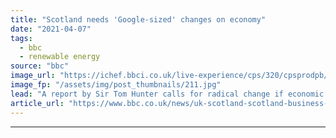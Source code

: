 ```yaml
---
title: "Scotland needs 'Google-sized' changes on economy"
date: "2021-04-07"
tags: 
  - bbc
  - renewable energy
source: "bbc"
image_url: "https://ichef.bbci.co.uk/live-experience/cps/320/cpsprodpb/71D0/production/_117863192_gettyimages-1230430999.jpg"
image_fp: "/assets/img/post_thumbnails/211.jpg"
lead: "A report by Sir Tom Hunter calls for radical change if economic growth is to match countries such as Denmark and Norway."
article_url: "https://www.bbc.co.uk/news/uk-scotland-scotland-business-56656139"
---
```


---
